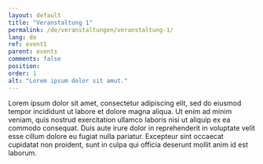 ```yaml
---
layout: default
title: "Veranstaltung 1"
permalink: /de/veranstaltungen/veranstaltung-1/
lang: de
ref: event1
parent: events
comments: false
position: 
order: 1
alt: "Lorem ipsum dolor sit amut."
---
```

Lorem ipsum dolor sit amet, consectetur adipiscing elit, sed do eiusmod tempor incididunt ut labore et dolore magna aliqua. Ut enim ad minim veniam, quis nostrud exercitation ullamco laboris nisi ut aliquip ex ea commodo consequat. Duis aute irure dolor in reprehenderit in voluptate velit esse cillum dolore eu fugiat nulla pariatur. Excepteur sint occaecat cupidatat non proident, sunt in culpa qui officia deserunt mollit anim id est laborum.
